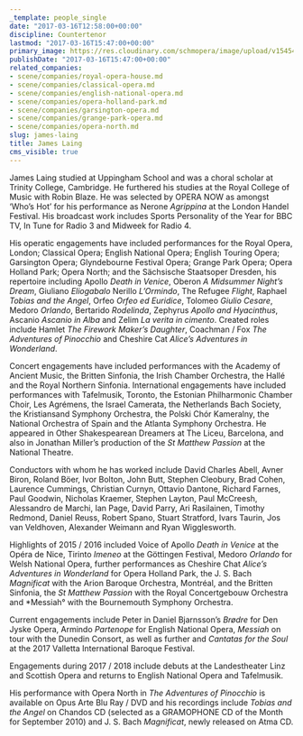 ```yaml
---
_template: people_single
date: "2017-03-16T12:58:00+00:00"
discipline: Countertenor
lastmod: "2017-03-16T15:47:00+00:00"
primary_image: https://res.cloudinary.com/schmopera/image/upload/v1545409169/media/webhook-uploads/1489669028578/2017-03-16---James-Laing.jpg.jpg
publishDate: "2017-03-16T15:47:00+00:00"
related_companies:
- scene/companies/royal-opera-house.md
- scene/companies/classical-opera.md
- scene/companies/english-national-opera.md
- scene/companies/opera-holland-park.md
- scene/companies/garsington-opera.md
- scene/companies/grange-park-opera.md
- scene/companies/opera-north.md
slug: james-laing
title: James Laing
cms_visible: true
---
```


James Laing studied at Uppingham School and was a choral scholar at Trinity College, Cambridge. He furthered his studies at the Royal College of Music with Robin Blaze. He was selected by OPERA NOW as amongst ‘Who’s Hot’ for his performance as Nerone *Agrippina* at the London Handel Festival. His broadcast work includes Sports Personality of the Year for BBC TV, In Tune for Radio 3 and Midweek for Radio 4. 

His operatic engagements have included performances for the Royal Opera, London; Classical Opera; English National Opera; English Touring Opera; Garsington Opera; Glyndebourne Festival Opera; Grange Park Opera; Opera Holland Park; Opera North; and the Sächsische Staatsoper Dresden, his repertoire including Apollo *Death in Venice*, Oberon *A Midsummer Night’s Dream*, Giuliano *Eliogabalo* Nerillo *L’Ormindo*, The Refugee *Flight*, Raphael *Tobias and the Angel*, Orfeo *Orfeo ed Euridice*, Tolomeo *Giulio Cesare*, Medoro *Orlando*, Bertarido *Rodelinda*, Zephyrus *Apollo and Hyacinthus*, Ascanio *Ascanio in Alba* and Zelim *La verita in cimento*. Created roles include Hamlet *The Firework Maker’s Daughter*, Coachman / Fox *The Adventures of Pinocchio* and Cheshire Cat *Alice’s Adventures in Wonderland*.

Concert engagements have included performances with the Academy of Ancient Music, the Britten Sinfonia, the Irish Chamber Orchestra, the Hallé and the Royal Northern Sinfonia. International engagements have included performances with Tafelmusik, Toronto, the Estonian Philharmonic Chamber Choir, Les Agrémens, the Israel Camerata, the Netherlands Bach Society, the Kristiansand Symphony Orchestra, the Polski Chór Kameralny, the National Orchestra of Spain and the Atlanta Symphony Orchestra. He appeared in Other Shakespearean Dreamers at The Liceu, Barcelona, and also in Jonathan Miller’s production of the *St Matthew Passion* at the National Theatre.

Conductors with whom he has worked include David Charles Abell, Avner Biron, Roland Böer, Ivor Bolton, John Butt, Stephen Cleobury, Brad Cohen, Laurence Cummings, Christian Curnyn, Ottavio Dantone, Richard Farnes, Paul Goodwin, Nicholas Kraemer, Stephen Layton, Paul McCreesh, Alessandro de Marchi, Ian Page, David Parry, Ari Rasilainen, Timothy Redmond, Daniel Reuss, Robert Spano, Stuart Stratford, Ivars Taurin, Jos van Veldhoven, Alexander Weimann and Ryan Wigglesworth.

Highlights of 2015 / 2016 included Voice of Apollo *Death in Venice* at the Opéra de Nice, Tirinto *Imeneo* at the Göttingen Festival, Medoro *Orlando* for Welsh National Opera, further performances as Cheshire Chat *Alice’s Adventures in Wonderland* for Opera Holland Park, the J. S. Bach *Magnificat* with the Arion Baroque Orchestra, Montréal, and the Britten Sinfonia, the *St Matthew Passion* with the Royal Concertgebouw Orchestra and *Messiah° with the Bournemouth Symphony Orchestra.

Current engagements include Peter in Daniel Bjarnsson’s *Brødre* for Den Jyske Opera, Armindo *Partenope* for English National Opera, *Messiah* on tour with the Dunedin Consort, as well as further and *Cantatas for the Soul* at the 2017 Valletta International Baroque Festival.

Engagements during 2017 / 2018 include debuts at the Landestheater Linz and Scottish Opera and returns to English National Opera and Tafelmusik.

His performance with Opera North in *The Adventures of Pinocchio* is available on Opus Arte Blu Ray / DVD and his recordings include *Tobias and the Angel* on Chandos CD (selected as a GRAMOPHONE CD of the Month for September 2010) and J. S. Bach *Magnificat*, newly released on Atma CD.
